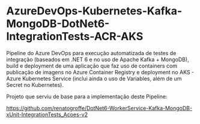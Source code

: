 # AzureDevOps-Kubernetes-Kafka-MongoDB-DotNet6-IntegrationTests-ACR-AKS
Pipeline do Azure DevOps para execução automatizada de testes de integração (baseados em .NET 6 e no uso de Apache Kafka + MongoDB), build e deployment de uma aplicação que faz uso de containers com publicação de imagens no Azure Container Registry e deployment no AKS - Azure Kubernetes Service (inclui ainda o uso de Variables, além de um Secret no Kubernetes).

Projeto que serviu de base para a implementação deste Pipeline:

https://github.com/renatogroffe/DotNet6-WorkerService-Kafka-MongoDB-xUnit-IntegrationTests_Acoes-v2
